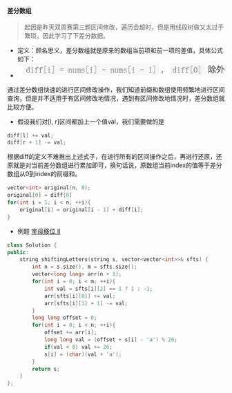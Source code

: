 #### 差分数组

> 起因是昨天双周赛第三题区间修改，遍历会超时，但是用线段树做又太过于繁琐，因此学习了下差分数据。

* 定义：顾名思义，差分数组就是原来的数组当前项和前一项的差值，具体公式如下：
* ![image-20220821100312908](../image/diffArray)

通过差分数组快速的进行区间修改操作，我们知道前缀和数组使用频繁地进行区间查询，但是并不适用于有区间修改地情况，遇到有区间修改地情况时，差分数组就比较方便。

* 假设我们对[l, r]区间都加上一个值val，我们需要做的是

```c++
diff[l] += val;
diff[r + 1] -= val;
```

根据diff的定义不难推出上述式子，在进行所有的区间操作之后，再进行还原，还原就是对当前差分数组进行累加即可，换句话说，原数组当前index的值等于差分数组从0到index的前缀和。

```c++
vector<int> original(n, 0);
original[0] = diff[0]
for(int i = 1; i < n; ++i){
    original[i] = original[i - 1] + diff[i]; 
}
```

* 例题 [字母移位 II](https://leetcode.cn/problems/shifting-letters-ii/)

```c++
class Solution {
public:
    string shiftingLetters(string s, vector<vector<int>>& sfts) {
        int n = s.size(), m = sfts.size();
        vector<long long> arr(n + 1);
        for(int i = 0; i < m; ++i){
            int val = sfts[i][2] == 1 ? 1 : -1;
            arr[sfts[i][0]] += val;
            arr[sfts[i][1] + 1] -= val;
        }
        long long offset = 0;
        for(int i = 0; i < n; ++i){
            offset += arr[i];
            long long val = (offset + s[i] - 'a') % 26;
            if(val < 0) val += 26;
            s[i] = (char)(val + 'a');
        }
        return s;
    }
};
```

